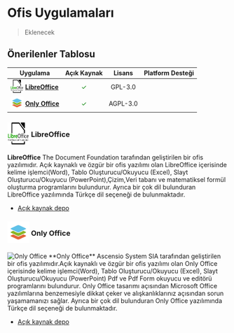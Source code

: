 <!-- NOTLAR 
 - Tablo eklemeyi unutmayın 
 - Uygun görseller eklemeyi unutmayın.
 - İçerik kuralları ve ekleme yapmak sayfalarını ziyaret edebilirsiniz -->

# Ofis Uygulamaları

> Eklenecek

## Önerilenler Tablosu

| Uygulama | Açık Kaynak | Lisans      | Platform Desteği                                                        |
|----------|:-------------:|:-------------:|:-------------------------------------------------------------------------:|
| <span style="display: inline-block; vertical-align: middle;"><img src="docs/images/libreOfficeLogo.png" alt="LibreOffice" style="width: 30px; height: 30px;"> </span> <span style="display: inline-block; vertical-align: middle;"> [**LibreOffice**](https://www.libreoffice.org/) | <span style="color: green;">✓</span> | GPL-3.0 | <i class="fa-brands fa-windows"></i> <i class="fa-brands fa-apple"></i> <i class="fa-brands fa-linux"></i> <i class="fa-brands fa-android"></i>|
|<span style="display: inline-block; vertical-align: middle;"><img src="docs/images/onlyoffice.png" alt="ONLYOFFİCE" style="width: 30px; height: 30px;"> </span> <span style="display: inline-block; vertical-align: middle;"> [**Only Office**](https://www.onlyoffice.com/) | <span style="color: green;">✓</span> | AGPL-3.0 |<i class="fa-brands fa-windows"></i> <i class="fa-brands fa-apple"></i> <i class="fa-brands fa-linux"></i> <i class="fa-brands fa-android"></i> <i class="fa-brands fa-app-store-ios"></i> |

### <span style="display: inline-block; vertical-align: middle;"><img src="docs/images/libreOfficeLogo.png" alt="LibreOffice" style="width: 50px; height: 50px;"> </span> <span style="display: inline-block; vertical-align: middle;"> LibreOffice
**LibreOffice** The Document Foundation tarafından geliştirilen bir ofis yazılımıdır. Açık kaynaklı ve özgür bir ofis yazılımı olan LibreOffice içerisinde kelime işlemci(Word), Tablo Oluşturucu/Okuyucu (Excel), Slayt Oluşturucu/Okuyucu (PowerPoint),Çizim,Veri tabanı ve matematiksel formül oluşturma programlarını bulundurur. Ayrıca bir çok dil bulunduran LibreOffice yazılımında Türkçe dil seçeneği de bulunmaktadır.

- [Açık kaynak depo](https://github.com/LibreOffice/core)

### <span style="display: inline-block; vertical-align: middle;"><img src="docs/images/onlyoffice.png" alt="Only Office" style="width: 50px; height: 50px;"> </span> <span style="display: inline-block; vertical-align: middle;"> Only Office
<img src="docs/images/ONLYOFFİCE-APP.png" alt="Only Office" width="350">
**Only Office** Ascensio System SIA tarafından geliştirilen bir ofis yazılımıdır.Açık kaynaklı ve özgür bir ofis yazılımı olan Only Office içerisinde kelime işlemci(Word), Tablo Oluşturucu/Okuyucu (Excel), Slayt Oluşturucu/Okuyucu (PowerPoint) Pdf ve Pdf Form okuyucu ve editörü programlarını bulundurur. Only Office tasarımı açısından Microsoft Office yazılımlarına benzemesiyle dikkat çeker ve alışkanlıklarınız açısından sorun yaşamamanızı sağlar. Ayrıca bir çok dil bulunduran Only Office yazılımında Türkçe dil seçeneği de bulunmaktadır.

- [Açık kaynak depo](https://github.com/ONLYOFFICE)
